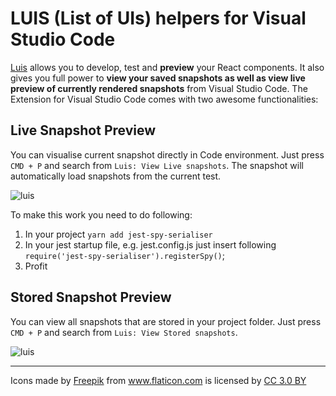 # LUIS (List of UIs) helpers for Visual Studio Code

[Luis](https://github.com/tomitrescak/luis) allows you to develop, test and **preview** your React components. It also gives you full power to **view your saved snapshots as well as view live preview of currently rendered snapshots** from Visual Studio Code. The Extension for Visual Studio Code comes with two awesome functionalities:

## Live Snapshot Preview

You can visualise current snapshot directly in Code environment. Just press `CMD + P` and search from `Luis: View Live snapshots`. The snapshot will automatically load snapshots from the current test.

![luis](https://user-images.githubusercontent.com/2682705/42417411-0ce16f40-82cd-11e8-90e5-cc601e34149f.gif)

To make this work you need to do following:

1.  In your project `yarn add jest-spy-serialiser`
2.  In your jest startup file, e.g. jest.config.js just insert following `require('jest-spy-serialiser').registerSpy()`;
3.  Profit

## Stored Snapshot Preview

You can view all snapshots that are stored in your project folder. Just press `CMD + P` and search from `Luis: View Stored snapshots`.

![luis](https://user-images.githubusercontent.com/2682705/42417444-ccc77f98-82cd-11e8-9423-c62b01bf8e4e.gif)

<hr />
<div>Icons made by <a href="http://www.freepik.com" title="Freepik">Freepik</a> from <a href="https://www.flaticon.com/" title="Flaticon">www.flaticon.com</a> is licensed by <a href="http://creativecommons.org/licenses/by/3.0/" title="Creative Commons BY 3.0" target="_blank">CC 3.0 BY</a></div>
